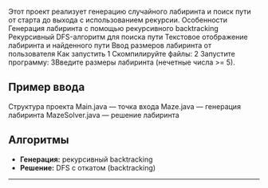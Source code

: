 Этот проект реализует генерацию случайного лабиринта и поиск пути от старта до выхода с использованием рекурсии.
 Особенности
Генерация лабиринта с помощью рекурсивного backtracking
Рекурсивный DFS-алгоритм для поиска пути
Текстовое отображение лабиринта и найденного пути
Ввод размеров лабиринта от пользователя
Как запустить
1 Скомпилируйте файлы:
2 Запустите программу:
3Введите размеры лабиринта (нечетные числа >= 5).
##  Пример ввода


Структура проекта
Main.java — точка входа
Maze.java — генерация лабиринта
MazeSolver.java — решение лабиринта

## Алгоритмы
- **Генерация:** рекурсивный backtracking
- **Решение:** DFS с откатом (backtracking)

---


